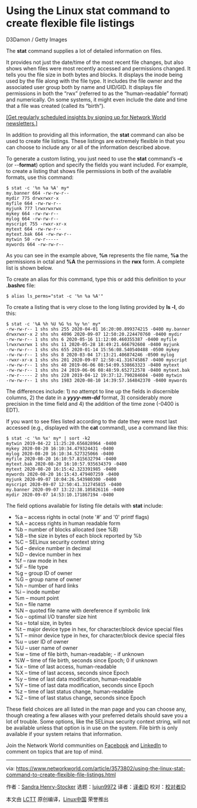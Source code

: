[#]: collector: (lujun9972)
[#]: translator: ( )
[#]: reviewer: ( )
[#]: publisher: ( )
[#]: url: ( )
[#]: subject: (Using the Linux stat command to create flexible file listings)
[#]: via: (https://www.networkworld.com/article/3573802/using-the-linux-stat-command-to-create-flexible-file-listings.html)
[#]: author: (Sandra Henry-Stocker https://www.networkworld.com/author/Sandra-Henry_Stocker/)

Using the Linux stat command to create flexible file listings
======

D3Damon / Getty Images

The **stat** command supplies a lot of detailed information on files.

It provides not just the date/time of the most recent file changes, but also shows when files were most recently accessed and permissions changed. It tells you the file size in both bytes and blocks. It displays the inode being used by the file along with the file type. It includes the file owner and the associated user group both by name and UID/GID. It displays file permissions in both the “rwx” (referred to as the “human-readable” format) and numerically. On some systems, it might even include the date and time that a file was created (called its “birth”).

[[Get regularly scheduled insights by signing up for Network World newsletters.]][1]

In addition to providing all this information, the **stat** command can also be used to create file listings. These listings are extremely flexible in that you can choose to include any or all of the information described above.

To generate a custom listing, you just need to use the **stat** command’s **-c** (or --**format**) option and specify the fields you want included. For example, to create a listing that shows file permissions in both of the available formats, use this command:

```
$ stat -c '%n %a %A' my*
my.banner 664 -rw-rw-r--
mydir 775 drwxrwxr-x
myfile 664 -rw-rw-r--
myjunk 777 lrwxrwxrwx
mykey 664 -rw-rw-r--
mylog 664 -rw-rw-r--
myscript 755 -rwxr-xr-x
mytext 664 -rw-rw-r--
mytext.bak 664 -rw-rw-r--
mytwin 50 -rw-r-----
mywords 664 -rw-rw-r--
```

As you can see in the example above, **%n** represents the file name, **%a** the permissions in octal and **%A** the permissions in the **rwx** form. A complete list is shown below.

To create an alias for this command, type this or add this definition to your **.bashrc** file:

```
$ alias ls_perms="stat -c '%n %a %A'"
```

To create a listing that is very close to the long listing provided by **ls -l**, do this:

```
$ stat -c '%A %h %U %G %s %y %n' my*
-rw-rw-r-- 1 shs shs 255 2020-04-01 16:20:00.899374215 -0400 my.banner
drwxrwxr-x 2 shs shs 4096 2020-09-07 12:50:20.224470760 -0400 mydir
-rw-rw-r-- 1 shs shs 6 2020-05-16 11:12:00.460355387 -0400 myfile
lrwxrwxrwx 1 shs shs 11 2020-05-28 18:49:21.666792608 -0400 myjunk
-rw-rw-r-- 1 shs shs 655 2020-01-14 15:56:08.540540488 -0500 mykey
-rw-rw-r-- 1 shs shs 8 2020-03-04 17:13:21.406874246 -0500 mylog
-rwxr-xr-x 1 shs shs 201 2020-09-07 12:50:41.316745867 -0400 myscript
-rw-rw-r-- 1 shs shs 40 2019-06-06 08:54:09.538663323 -0400 mytext
-rw-rw-r-- 1 shs shs 24 2019-06-06 08:48:59.652712578 -0400 mytext.bak
-rw-r----- 2 shs shs 228 2019-04-12 19:37:12.790284604 -0400 mytwin
-rw-rw-r-- 1 shs shs 1983 2020-08-10 14:39:57.164842370 -0400 mywords
```

The differences include: 1) no attempt to line up the fields in discernible columns, 2) the date in a _**yyyy-mm-dd**_ format, 3) considerably more precision in the time field and 4) the addition of the time zone (-0400 is EDT).

If you want to see files listed according to the date they were most last accessed (e.g., displayed with the **cat** command), use a command like this:

```
$ stat -c '%n %x' my* | sort -k2
mytwin 2019-04-22 11:25:20.656828964 -0400
mykey 2020-08-20 16:10:34.479324431 -0400
mylog 2020-08-20 16:10:34.527325066 -0400
myfile 2020-08-20 16:10:57.815632794 -0400
mytext.bak 2020-08-20 16:10:57.935634379 -0400
mytext 2020-08-20 16:15:42.323391985 -0400
mywords 2020-08-20 16:15:43.479407259 -0400
myjunk 2020-09-07 10:04:26.543980300 -0400
myscript 2020-09-07 12:50:41.312745815 -0400
my.banner 2020-09-07 13:22:38.105826116 -0400
mydir 2020-09-07 14:53:10.171867194 -0400
```

The field options available for listing file details with **stat** include:

  * %a – access rights in octal (note '#' and '0' printf flags)
  * %A – access rights in human readable form
  * %b – number of blocks allocated (see %B)
  * %B – the size in bytes of each block reported by %b
  * %C – SELinux security context string
  * %d – device number in decimal
  * %D – device number in hex
  * %f – raw mode in hex
  * %F – file type
  * %g – group ID of owner
  * %G – group name of owner
  * %h – number of hard links
  * %i – inode number
  * %m – mount point
  * %n – file name
  * %N – quoted file name with dereference if symbolic link
  * %o – optimal I/O transfer size hint
  * %s – total size, in bytes
  * %t – major device type in hex, for character/block device special files
  * %T – minor device type in hex, for character/block device special files
  * %u – user ID of owner
  * %U – user name of owner
  * %w – time of file birth, human-readable; - if unknown
  * %W – time of file birth, seconds since Epoch; 0 if unknown
  * %x – time of last access, human-readable
  * %X – time of last access, seconds since Epoch
  * %y – time of last data modification, human-readable
  * %Y – time of last data modification, seconds since Epoch
  * %z – time of last status change, human-readable
  * %Z – time of last status change, seconds since Epoch



These field choices are all listed in the man page and you can choose any, though creating a few aliases with your preferred details should save you a lot of trouble. Some options, like the SELinux security context string, will not be available unless that option is in use on the system. File birth is only available if your system retains that information.

Join the Network World communities on [Facebook][2] and [LinkedIn][3] to comment on topics that are top of mind.

--------------------------------------------------------------------------------

via: https://www.networkworld.com/article/3573802/using-the-linux-stat-command-to-create-flexible-file-listings.html

作者：[Sandra Henry-Stocker][a]
选题：[lujun9972][b]
译者：[译者ID](https://github.com/译者ID)
校对：[校对者ID](https://github.com/校对者ID)

本文由 [LCTT](https://github.com/LCTT/TranslateProject) 原创编译，[Linux中国](https://linux.cn/) 荣誉推出

[a]: https://www.networkworld.com/author/Sandra-Henry_Stocker/
[b]: https://github.com/lujun9972
[1]: https://www.networkworld.com/newsletters/signup.html
[2]: https://www.facebook.com/NetworkWorld/
[3]: https://www.linkedin.com/company/network-world
